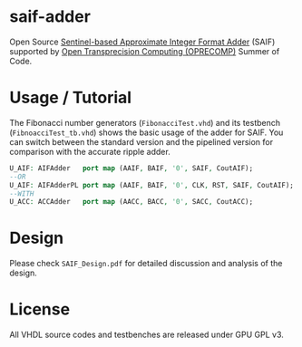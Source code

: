 # saif-adder
Open Source [Sentinel-based Approximate Integer Format Adder](https://ieeexplore.ieee.org/document/7858354) (SAIF)
supported by [Open Transprecision Computing (OPRECOMP)](http://oprecomp.eu/) Summer of Code.

# Usage / Tutorial
The Fibonacci number generators (`FibonacciTest.vhd`) and its testbench
(`FibnoacciTest_tb.vhd`) shows the basic usage of the adder for SAIF. You can
switch between the standard version and the pipelined
version for comparison with the accurate ripple adder.

```VHDL
U_AIF: AIFAdder   port map (AAIF, BAIF, '0', SAIF, CoutAIF);
--OR
U_AIF: AIFAdderPL port map (AAIF, BAIF, '0', CLK, RST, SAIF, CoutAIF);
--WITH
U_ACC: ACCAdder   port map (AACC, BACC, '0', SACC, CoutACC);
```

# Design
Please check `SAIF_Design.pdf` for detailed discussion and analysis of the
design.

# License
All VHDL source codes and testbenches are released under GPU GPL v3.
